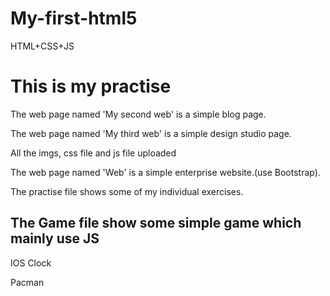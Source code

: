 # My-first-html5
HTML+CSS+JS
<h1>This is my practise</h1>
<p>The web page named 'My second web' is a simple blog page.</p>
<p>The web page named 'My third web' is a simple design studio page.</p>
<p>All the imgs, css file and js file uploaded</p>
<P>The web page named 'Web' is a simple enterprise website.(use Bootstrap).</p>
<p>The practise file shows some of my individual exercises.</p>
<h2>The Game file show some simple game which mainly use JS</h2>
<p>IOS Clock</p>
<p>Pacman</p>
